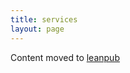 ```yaml
---
title: services
layout: page
---
```


Content moved to [leanpub](https://leanpub.com/darkroomretreat/read#services)
